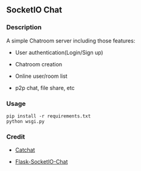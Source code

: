 ## SocketIO Chat

### Description

A simple Chatroom server including those features:

- User authentication(Login/Sign up)

- Chatroom creation

- Online user/room list

- p2p chat, file share, etc

### Usage

```shell
pip install -r requirements.txt
python wsgi.py
```

### Credit

- [Catchat](https://github.com/greyli/catchat)

- [Flask-SocketIO-Chat](https://github.com/miguelgrinberg/Flask-SocketIO-Chat)
